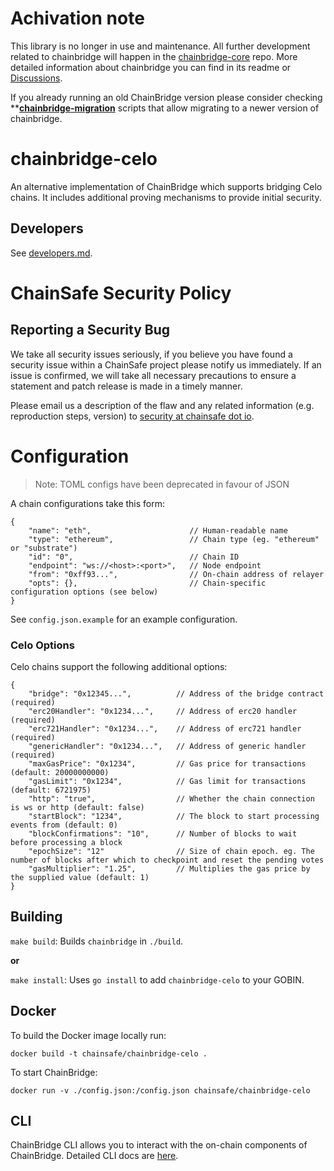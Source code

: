 # Achivation note
This library is no longer in use and maintenance. All further development related to chainbridge will happen in the [chainbridge-core](https://github.com/ChainSafe/chainbridge-core) repo. More detailed information about chainbridge you can find in its readme or [Discussions](https://github.com/ChainSafe/chainbridge-core/discussions). 

If you already running an old ChainBridge version please consider checking ****[chainbridge-migration](https://github.com/ChainSafe/chainbridge-migration)** scripts that allow migrating to a newer version of chainbridge.

# chainbridge-celo

An alternative implementation of ChainBridge which supports bridging Celo chains. It includes additional proving mechanisms to provide initial security.

## Developers

See [developers.md](/docs/developers.md).

# ChainSafe Security Policy

## Reporting a Security Bug

We take all security issues seriously, if you believe you have found a security issue within a ChainSafe
project please notify us immediately. If an issue is confirmed, we will take all necessary precautions 
to ensure a statement and patch release is made in a timely manner.

Please email us a description of the flaw and any related information (e.g. reproduction steps, version) to
[security at chainsafe dot io](mailto:security@chainsafe.io).


# Configuration

> Note: TOML configs have been deprecated in favour of JSON

A chain configurations take this form:

```
{
    "name": "eth",                      // Human-readable name
    "type": "ethereum",                 // Chain type (eg. "ethereum" or "substrate")
    "id": "0",                          // Chain ID
    "endpoint": "ws://<host>:<port>",   // Node endpoint
    "from": "0xff93...",                // On-chain address of relayer
    "opts": {},                         // Chain-specific configuration options (see below)
}
```

See `config.json.example` for an example configuration.

### Celo Options

Celo chains support the following additional options:

```
{
    "bridge": "0x12345...",          // Address of the bridge contract (required)
    "erc20Handler": "0x1234...",     // Address of erc20 handler (required)
    "erc721Handler": "0x1234...",    // Address of erc721 handler (required)
    "genericHandler": "0x1234...",   // Address of generic handler (required)
    "maxGasPrice": "0x1234",         // Gas price for transactions (default: 20000000000)
    "gasLimit": "0x1234",            // Gas limit for transactions (default: 6721975)
    "http": "true",                  // Whether the chain connection is ws or http (default: false)
    "startBlock": "1234",            // The block to start processing events from (default: 0)
    "blockConfirmations": "10",      // Number of blocks to wait before processing a block
    "epochSize": "12"                // Size of chain epoch. eg. The number of blocks after which to checkpoint and reset the pending votes
    "gasMultiplier": "1.25", 		 // Multiplies the gas price by the supplied value (default: 1)
}
```


## Building

`make build`: Builds `chainbridge` in `./build`.

**or**

`make install`: Uses `go install` to add `chainbridge-celo` to your GOBIN.

## Docker
To build the Docker image locally run:

```
docker build -t chainsafe/chainbridge-celo .
```

To start ChainBridge:

```
docker run -v ./config.json:/config.json chainsafe/chainbridge-celo
```

## CLI
ChainBridge CLI allows you to interact with the on-chain components of ChainBridge. Detailed CLI docs are [here](cbcli/README.md).
